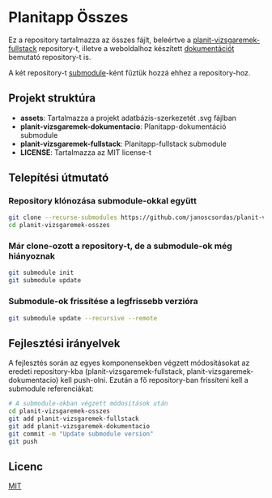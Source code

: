 # Planitapp Összes

Ez a repository tartalmazza az összes fájlt, beleértve a [planit-vizsgaremek-fullstack](https://github.com/janoscsordas/planit-vizsgaremek-fullstack) repository-t, illetve a weboldalhoz készített [dokumentációt](https://github.com/janoscsordas/planit-vizsgaremek-dokumentacio) bemutató repository-t is.

A két repository-t [submodule](https://git-scm.com/book/en/v2/Git-Tools-Submodules)-ként fűztük hozzá ehhez a repository-hoz.

## Projekt struktúra
- **assets**: Tartalmazza a projekt adatbázis-szerkezetét .svg fájlban
- **planit-vizsgaremek-dokumentacio**: Planitapp-dokumentáció submodule
- **planit-vizsgaremek-fullstack**: Planitapp-fullstack submodule
- **LICENSE**: Tartalmazza az MIT license-t

## Telepítési útmutató

### Repository klónozása submodule-okkal együtt

```bash
git clone --recurse-submodules https://github.com/janoscsordas/planit-vizsgaremek-osszes
cd planit-vizsgaremek-osszes
```

### Már clone-ozott a repository-t, de a submodule-ok még hiányoznak

```bash
git submodule init
git submodule update
```

### Submodule-ok frissítése a legfrissebb verzióra

```bash
git submodule update --recursive --remote
```

## Fejlesztési irányelvek

A fejlesztés során az egyes komponensekben végzett módosításokat az eredeti repository-kba (planit-vizsgaremek-fullstack, planit-vizsgaremek-dokumentacio) kell push-olni. Ezután a fő repository-ban frissíteni kell a submodule referenciákat:

```bash
# A submodule-okban végzett módosítások után
cd planit-vizsgaremek-osszes
git add planit-vizsgaremek-fullstack
git add planit-vizsgaremek-dokumentacio
git commit -m "Update submodule version"
git push
```

## Licenc

[MIT](LICENSE)
